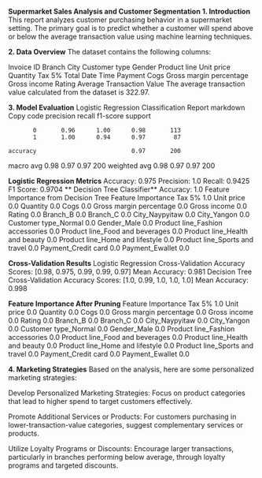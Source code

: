 **Supermarket Sales Analysis and Customer Segmentation**
**1. Introduction**
This report analyzes customer purchasing behavior in a supermarket setting. The primary goal is to predict whether a customer will spend above or below the average transaction value using machine learning techniques.

**2. Data Overview**
The dataset contains the following columns:

Invoice ID
Branch
City
Customer type
Gender
Product line
Unit price
Quantity
Tax 5%
Total
Date
Time
Payment
Cogs
Gross margin percentage
Gross income
Rating
Average Transaction Value
The average transaction value calculated from the dataset is 322.97.

**3. Model Evaluation**
Logistic Regression Classification Report
markdown
Copy code
              precision    recall  f1-score   support

           0       0.96      1.00      0.98       113
           1       1.00      0.94      0.97        87

    accuracy                           0.97       200
   macro avg       0.98      0.97      0.97       200
weighted avg       0.98      0.97      0.97       200

**Logistic Regression Metrics**
Accuracy: 0.975
Precision: 1.0
Recall: 0.9425
F1 Score: 0.9704
**
Decision Tree Classifier**
Accuracy: 1.0
Feature Importance from Decision Tree
Feature	Importance
Tax 5%	1.0
Unit price	0.0
Quantity	0.0
Cogs	0.0
Gross margin percentage	0.0
Gross income	0.0
Rating	0.0
Branch_B	0.0
Branch_C	0.0
City_Naypyitaw	0.0
City_Yangon	0.0
Customer type_Normal	0.0
Gender_Male	0.0
Product line_Fashion accessories	0.0
Product line_Food and beverages	0.0
Product line_Health and beauty	0.0
Product line_Home and lifestyle	0.0
Product line_Sports and travel	0.0
Payment_Credit card	0.0
Payment_Ewallet	0.0

**Cross-Validation Results**
Logistic Regression Cross-Validation Accuracy Scores: [0.98, 0.975, 0.99, 0.99, 0.97]
Mean Accuracy: 0.981
Decision Tree Cross-Validation Accuracy Scores: [1.0, 0.99, 1.0, 1.0, 1.0]
Mean Accuracy: 0.998

**Feature Importance After Pruning**
Feature	Importance
Tax 5%	1.0
Unit price	0.0
Quantity	0.0
Cogs	0.0
Gross margin percentage	0.0
Gross income	0.0
Rating	0.0
Branch_B	0.0
Branch_C	0.0
City_Naypyitaw	0.0
City_Yangon	0.0
Customer type_Normal	0.0
Gender_Male	0.0
Product line_Fashion accessories	0.0
Product line_Food and beverages	0.0
Product line_Health and beauty	0.0
Product line_Home and lifestyle	0.0
Product line_Sports and travel	0.0
Payment_Credit card	0.0
Payment_Ewallet	0.0

**4. Marketing Strategies**
Based on the analysis, here are some personalized marketing strategies:

Develop Personalized Marketing Strategies: Focus on product categories that lead to higher spend to target customers effectively.

Promote Additional Services or Products: For customers purchasing in lower-transaction-value categories, suggest complementary services or products.

Utilize Loyalty Programs or Discounts: Encourage larger transactions, particularly in branches performing below average, through loyalty programs and targeted discounts.
